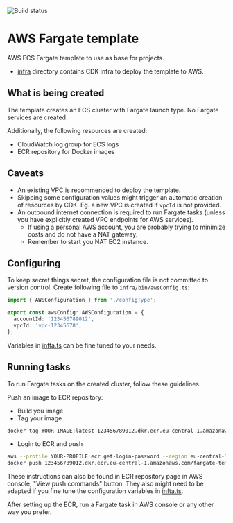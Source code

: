 ![Build status](https://github.com/pelaakso/aws-fargate-template/actions/workflows/build-infra.yml/badge.svg?branch=main)

# AWS Fargate template

AWS ECS Fargate template to use as base for projects.

* [infra](./infra) directory contains CDK infra to deploy the template to AWS.

## What is being created

The template creates an ECS cluster with Fargate launch type.
No Fargate services are created.

Additionally, the following resources are created:

* CloudWatch log group for ECS logs
* ECR repository for Docker images

## Caveats

* An existing VPC is recommended to deploy the template.
* Skipping some configuration values might trigger an automatic creation of resources by CDK.
Eg. a new VPC is created if `vpcId` is not provided.
* An outbound internet connection is required to run Fargate tasks (unless you have explicitly created VPC endpoints for AWS services).
  * If using a personal AWS account, you are probably trying to minimize costs and do not have a NAT gateway.
  * Remember to start you NAT EC2 instance.

## Configuring

To keep secret things secret, the configuration file is not committed to version control.
Create following file to `infra/bin/awsConfig.ts`:

```typescript
import { AWSConfiguration } from './configType';

export const awsConfig: AWSConfiguration = {
  accountId: '123456789012',
  vpcId: 'vpc-12345678',
};
```

Variables in [infta.ts](infra/bin/infra.ts) can be fine tuned to your needs.

## Running tasks

To run Fargate tasks on the created cluster, follow these guidelines.

Push an image to ECR repository:

* Build you image
* Tag your image

```bash
docker tag YOUR-IMAGE:latest 123456789012.dkr.ecr.eu-central-1.amazonaws.com/fargate-template:latest
```

* Login to ECR and push

```bash
aws --profile YOUR-PROFILE ecr get-login-password --region eu-central-1 | docker login --username AWS --password-stdin 123456789012.dkr.ecr.eu-central-1.amazonaws.com
docker push 123456789012.dkr.ecr.eu-central-1.amazonaws.com/fargate-template:latest
```

These instructions can also be found in ECR repository page in AWS console, "View push commands" button.
They also might need to be adapted if you fine tune the configuration variables in [infta.ts](infra/bin/infra.ts).

After setting up the ECR, run a Fargate task in AWS console or any other way you prefer.
